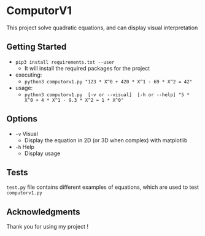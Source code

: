 # ComputorV1

This project solve quadratic equations, and can display visual interpretation

## Getting Started

* ```pip3 install requirements.txt --user```
  * It will install the required packages for the project
* executing:
  * ```python3 computorv1.py "123 * X^0 + 420 * X^1 - 69 * X^2 = 42"```
* usage:
  * ```python3 computorv1.py  [-v or --visual]  [-h or --help] "5 * X^0 + 4 * X^1 - 9.3 * X^2 = 1 * X^0"```

## Options

* ```-v```  Visual
  * Display the equation in 2D (or 3D when complex) with matplotlib
* ```-h```  Help
  * Display usage

## Tests

```test.py``` file contains different examples of equations, which are used to test ```computorv1.py```

## Acknowledgments

Thank you for using my project !
